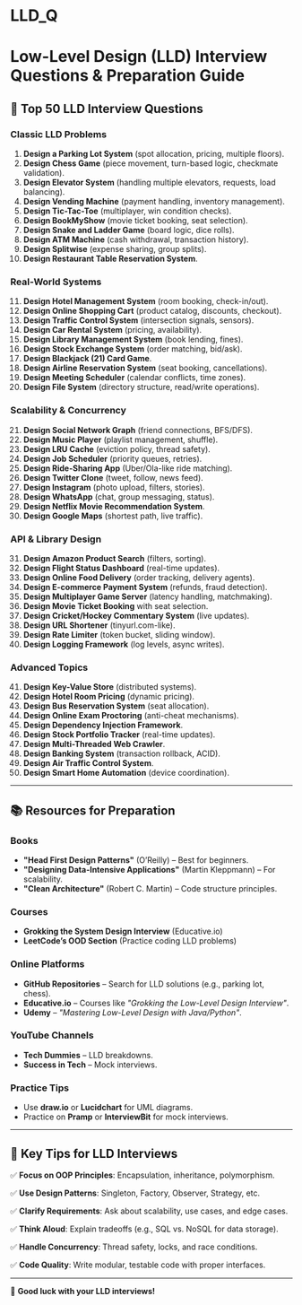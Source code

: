 # LLD_Q

# Low-Level Design (LLD) Interview Questions & Preparation Guide

## 📌 Top 50 LLD Interview Questions

### Classic LLD Problems
1. **Design a Parking Lot System** (spot allocation, pricing, multiple floors).
2. **Design Chess Game** (piece movement, turn-based logic, checkmate validation).
3. **Design Elevator System** (handling multiple elevators, requests, load balancing).
4. **Design Vending Machine** (payment handling, inventory management).
5. **Design Tic-Tac-Toe** (multiplayer, win condition checks).
6. **Design BookMyShow** (movie ticket booking, seat selection).
7. **Design Snake and Ladder Game** (board logic, dice rolls).
8. **Design ATM Machine** (cash withdrawal, transaction history).
9. **Design Splitwise** (expense sharing, group splits).
10. **Design Restaurant Table Reservation System**.

### Real-World Systems
11. **Design Hotel Management System** (room booking, check-in/out).
12. **Design Online Shopping Cart** (product catalog, discounts, checkout).
13. **Design Traffic Control System** (intersection signals, sensors).
14. **Design Car Rental System** (pricing, availability).
15. **Design Library Management System** (book lending, fines).
16. **Design Stock Exchange System** (order matching, bid/ask).
17. **Design Blackjack (21) Card Game**.
18. **Design Airline Reservation System** (seat booking, cancellations).
19. **Design Meeting Scheduler** (calendar conflicts, time zones).
20. **Design File System** (directory structure, read/write operations).

### Scalability & Concurrency
21. **Design Social Network Graph** (friend connections, BFS/DFS).
22. **Design Music Player** (playlist management, shuffle).
23. **Design LRU Cache** (eviction policy, thread safety).
24. **Design Job Scheduler** (priority queues, retries).
25. **Design Ride-Sharing App** (Uber/Ola-like ride matching).
26. **Design Twitter Clone** (tweet, follow, news feed).
27. **Design Instagram** (photo upload, filters, stories).
28. **Design WhatsApp** (chat, group messaging, status).
29. **Design Netflix Movie Recommendation System**.
30. **Design Google Maps** (shortest path, live traffic).

### API & Library Design
31. **Design Amazon Product Search** (filters, sorting).
32. **Design Flight Status Dashboard** (real-time updates).
33. **Design Online Food Delivery** (order tracking, delivery agents).
34. **Design E-commerce Payment System** (refunds, fraud detection).
35. **Design Multiplayer Game Server** (latency handling, matchmaking).
36. **Design Movie Ticket Booking** with seat selection.
37. **Design Cricket/Hockey Commentary System** (live updates).
38. **Design URL Shortener** (tinyurl.com-like).
39. **Design Rate Limiter** (token bucket, sliding window).
40. **Design Logging Framework** (log levels, async writes).

### Advanced Topics
41. **Design Key-Value Store** (distributed systems).
42. **Design Hotel Room Pricing** (dynamic pricing).
43. **Design Bus Reservation System** (seat allocation).
44. **Design Online Exam Proctoring** (anti-cheat mechanisms).
45. **Design Dependency Injection Framework**.
46. **Design Stock Portfolio Tracker** (real-time updates).
47. **Design Multi-Threaded Web Crawler**.
48. **Design Banking System** (transaction rollback, ACID).
49. **Design Air Traffic Control System**.
50. **Design Smart Home Automation** (device coordination).

---

## 📚 Resources for Preparation

### Books
- **"Head First Design Patterns"** (O’Reilly) – Best for beginners.
- **"Designing Data-Intensive Applications"** (Martin Kleppmann) – For scalability.
- **"Clean Architecture"** (Robert C. Martin) – Code structure principles.

### Courses
- **Grokking the System Design Interview** (Educative.io)
- **LeetCode’s OOD Section** (Practice coding LLD problems)

### Online Platforms
- **GitHub Repositories** – Search for LLD solutions (e.g., parking lot, chess).
- **Educative.io** – Courses like *"Grokking the Low-Level Design Interview"*.
- **Udemy** – *"Mastering Low-Level Design with Java/Python"*.

### YouTube Channels
- **Tech Dummies** – LLD breakdowns.
- **Success in Tech** – Mock interviews.

### Practice Tips
- Use **draw.io** or **Lucidchart** for UML diagrams.
- Practice on **Pramp** or **InterviewBit** for mock interviews.

---

## 🔑 Key Tips for LLD Interviews

✅ **Focus on OOP Principles**: Encapsulation, inheritance, polymorphism.

✅ **Use Design Patterns**: Singleton, Factory, Observer, Strategy, etc.

✅ **Clarify Requirements**: Ask about scalability, use cases, and edge cases.

✅ **Think Aloud**: Explain tradeoffs (e.g., SQL vs. NoSQL for data storage).

✅ **Handle Concurrency**: Thread safety, locks, and race conditions.

✅ **Code Quality**: Write modular, testable code with proper interfaces.

---

🚀 **Good luck with your LLD interviews!**
